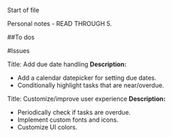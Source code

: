 Start of file

Personal notes - READ THROUGH 5.

##To dos

#Issues

Title: Add due date handling
**Description:**

- Add a calendar datepicker for setting due dates.
- Conditionally highlight tasks that are near/overdue.

Title: Customize/improve user experience
**Description:**

- Periodically check if tasks are overdue.
- Implement custom fonts and icons.
- Customize UI colors.
